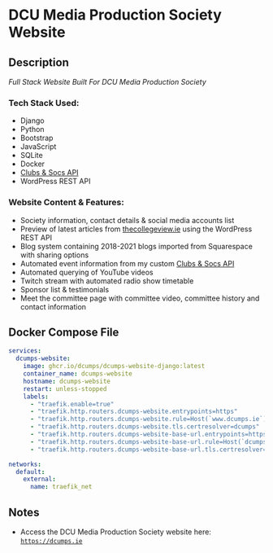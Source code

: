 # DCU Media Production Society Website

## Description

*Full Stack Website Built For DCU Media Production Society*

### Tech Stack Used:
- Django
- Python
- Bootstrap
- JavaScript
- SQLite
- Docker
- [Clubs & Socs API](https://github.com/CheeseLad/clubsandsocs-api)
- WordPress REST API

### Website Content & Features:
- Society information, contact details & social media accounts list
- Preview of latest articles from [thecollegeview.ie](https://thecollegeview.ie) using the WordPress REST API
- Blog system containing 2018-2021 blogs imported from Squarespace with sharing options
- Automated event information from my custom [Clubs & Socs API](https://github.com/CheeseLad/clubsandsocs-api) 
- Automated querying of YouTube videos
- Twitch stream with automated radio show timetable
- Sponsor list & testimonials
- Meet the committee page with committee video, committee history and contact information

## Docker Compose File

```yaml
services:
  dcumps-website:
    image: ghcr.io/dcumps/dcumps-website-django:latest
    container_name: dcumps-website
    hostname: dcumps-website
    restart: unless-stopped
    labels:
      - "traefik.enable=true"
      - "traefik.http.routers.dcumps-website.entrypoints=https"
      - "traefik.http.routers.dcumps-website.rule=Host(`www.dcumps.ie`)"
      - "traefik.http.routers.dcumps-website.tls.certresolver=dcumps"
      - "traefik.http.routers.dcumps-website-base-url.entrypoints=https"
      - "traefik.http.routers.dcumps-website-base-url.rule=Host(`dcumps.ie`)"
      - "traefik.http.routers.dcumps-website-base-url.tls.certresolver=dcumps"

networks:
  default:
    external:
      name: traefik_net
```

## Notes

- Access the DCU Media Production Society website here: [`https://dcumps.ie`](https://dcumps.ie)